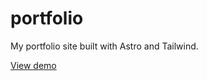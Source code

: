 # portfolio

My portfolio site built with Astro and Tailwind.

[View demo](https://keiserman.github.io/portfolio)
